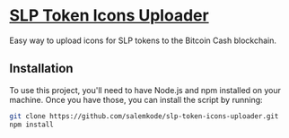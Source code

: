 # [SLP Token Icons Uploader](https://slp-icons.salemkode.com/)

Easy way to upload icons for SLP tokens to the Bitcoin Cash blockchain.

## Installation

To use this project, you'll need to have Node.js and npm installed on your machine. Once you have those, you can install the script by running:

```bash
git clone https://github.com/salemkode/slp-token-icons-uploader.git
npm install
```
